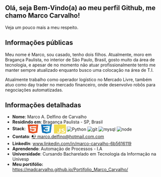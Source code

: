 ## Olá, seja Bem-Vindo(a) ao meu perfil Github, me chamo Marco Carvalho!

Veja um pouco mais a meu respeito. 

## Informações públicas

Meu nome é Marco, sou casado, tenho dois filhos. Atualmente, moro em Bragança Paulista, no interior de São Paulo, Brasil, gosto muito da área de tecnologia, e apesar de no momento não atuar profissionalmente tento me manter sempre atualizado enquanto busco uma colocação na área de T.I.

Atualmente trabalho como operador logístico no Mercado Livre, também atuo como day trader no mercado financeiro, onde desenvolvo robôs para negociações automatizadas.

## Informações detalhadas

* **Nome**: Marco A. Delfino de Carvalho
* **Residindo em**: Bragança Paulista - SP, Brasil
* **Stack**:
  <img align="center" height="30" width="40" alt="html" src="https://raw.githubusercontent.com/devicons/devicon/master/icons/html5/html5-original.svg"/>
  <img align="center" height="30" width="40" alt="css" src="https://raw.githubusercontent.com/devicons/devicon/master/icons/css3/css3-original.svg"/>
  <img align="center" height="30" width="40" alt="JavaScript" src="https://raw.githubusercontent.com/devicons/devicon/master/icons/javascript/javascript-plain.svg"/>
  <img align="center" height="30" width="30" alt="Python" src = "https://raw.githubusercontent.com/digitalinnovationone/js-developer-portfolio/main/data/imgs/python.png"/>
  <img align="center" height="30" width="30" alt="git" src = "https://raw.githubusercontent.com/digitalinnovationone/js-developer-portfolio/main/data/imgs/git.png"/>
  <img align="center" height="30" width="30" alt="mysql" src = "https://raw.githubusercontent.com/digitalinnovationone/js-developer-portfolio/main/data/imgs/mysql.png"/>
  <img align="center" height="30" width="30" alt="node" src = "https://raw.githubusercontent.com/digitalinnovationone/js-developer-portfolio/main/data/imgs/nodejs.png"/>
* **Contato**: <a href="mailto:marco.delfino@hotmail.com.com">📭 marco.delfino@hotmail.com.com</a>
* **LinkedIn**: <a target='_blank' href="www.linkedin.com/in/marco-carvalho-6b5616119/">www.linkedin.com/in/marco-carvalho-6b5616119</a>
* **Aprendendo**: Automação de Processos - I.A
* **Universidade**: Cursando Bacharelado em Tecnologia da Informação na Univesp
* **Meu portifólio:** <a target='_blank' href="https://madcarvalho.github.io/Portifolio_Marco_Carvalho/"> https://madcarvalho.github.io/Portifolio_Marco_Carvalho/